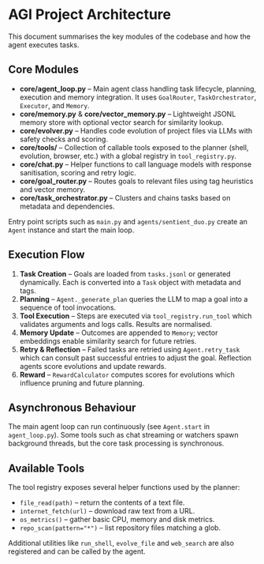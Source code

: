 # AGI Project Architecture

This document summarises the key modules of the codebase and how the agent executes tasks.

## Core Modules
- **core/agent_loop.py** – Main agent class handling task lifecycle, planning, execution and memory integration. It uses `GoalRouter`, `TaskOrchestrator`, `Executor`, and `Memory`.
- **core/memory.py** & **core/vector_memory.py** – Lightweight JSONL memory store with optional vector search for similarity lookup.
- **core/evolver.py** – Handles code evolution of project files via LLMs with safety checks and scoring.
- **core/tools/** – Collection of callable tools exposed to the planner (shell, evolution, browser, etc.) with a global registry in `tool_registry.py`.
- **core/chat.py** – Helper functions to call language models with response sanitisation, scoring and retry logic.
- **core/goal_router.py** – Routes goals to relevant files using tag heuristics and vector memory.
- **core/task_orchestrator.py** – Clusters and chains tasks based on metadata and dependencies.

Entry point scripts such as `main.py` and `agents/sentient_duo.py` create an `Agent` instance and start the main loop.

## Execution Flow
1. **Task Creation** – Goals are loaded from `tasks.jsonl` or generated dynamically. Each is converted into a `Task` object with metadata and tags.
2. **Planning** – `Agent._generate_plan` queries the LLM to map a goal into a sequence of tool invocations.
3. **Tool Execution** – Steps are executed via `tool_registry.run_tool` which validates arguments and logs calls. Results are normalised.
4. **Memory Update** – Outcomes are appended to `Memory`; vector embeddings enable similarity search for future retries.
5. **Retry & Reflection** – Failed tasks are retried using `Agent.retry_task` which can consult past successful entries to adjust the goal. Reflection agents score evolutions and update rewards.
6. **Reward** – `RewardCalculator` computes scores for evolutions which influence pruning and future planning.

## Asynchronous Behaviour
The main agent loop can run continuously (see `Agent.start` in `agent_loop.py`). Some tools such as chat streaming or watchers spawn background threads, but the core task processing is synchronous.

## Available Tools
The tool registry exposes several helper functions used by the planner:

- `file_read(path)` – return the contents of a text file.
- `internet_fetch(url)` – download raw text from a URL.
- `os_metrics()` – gather basic CPU, memory and disk metrics.
- `repo_scan(pattern="*")` – list repository files matching a glob.

Additional utilities like `run_shell`, `evolve_file` and `web_search` are also registered and can be called by the agent.
